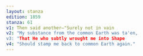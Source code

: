 ```yaml
---
layout: stanza
edition: 1859
stanza: 61
v1: Then said another—"Surely not in vain
v2: "My substance from the common Earth was ta'en,
v3: ⁠"That He who subtly wrought me into Shape
v4: "Should stamp me back to common Earth again."
---
```

